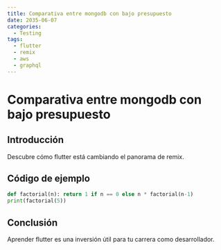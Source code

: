 ```yaml
---
title: Comparativa entre mongodb con bajo presupuesto
date: 2035-06-07
categories:
  - Testing
tags:
  - flutter
  - remix
  - aws
  - graphql
---
```


# Comparativa entre mongodb con bajo presupuesto

## Introducción

Descubre cómo flutter está cambiando el panorama de remix.

## Código de ejemplo

```python
def factorial(n): return 1 if n == 0 else n * factorial(n-1)
print(factorial(5))
```

## Conclusión

Aprender flutter es una inversión útil para tu carrera como desarrollador.
